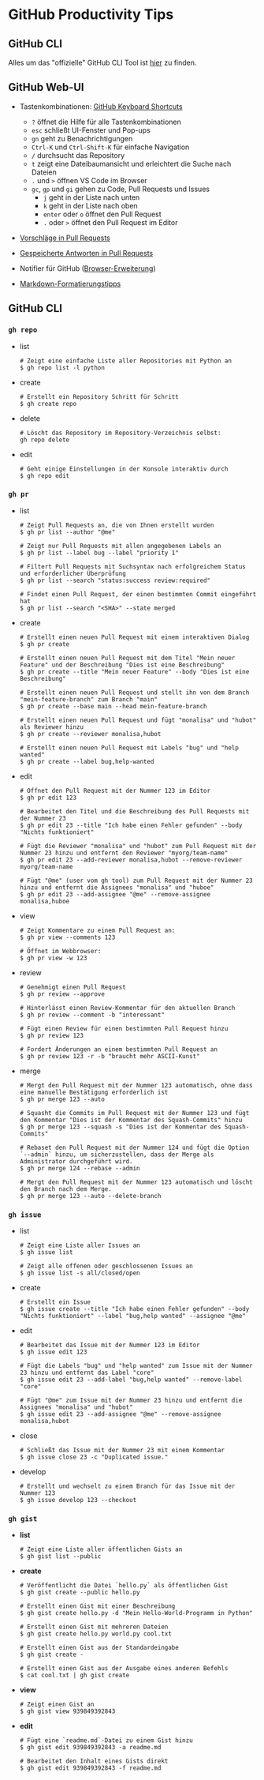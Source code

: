 # GitHub Productivity Tips

## GitHub CLI

Alles um das "offizielle" GitHub CLI Tool ist [hier](https://cli.github.com/) zu finden.

## GitHub Web-UI

- Tastenkombinationen: [GitHub Keyboard Shortcuts](https://docs.github.com/en/get-started/using-github/keyboard-shortcuts)
    - `?` öffnet die Hilfe für alle Tastenkombinationen
    - `esc` schließt UI-Fenster und Pop-ups
    - `gn` geht zu Benachrichtigungen 
    - `Ctrl-K` und `Ctrl-Shift-K` für einfache Navigation
    - `/` durchsucht das Repository
    - `t` zeigt eine Dateibaumansicht und erleichtert die Suche nach Dateien
    - `.` und `>` öffnen VS Code im Browser
    - `gc`, `gp` und `gi` gehen zu Code, Pull Requests und Issues
        - `j` geht in der Liste nach unten
        - `k` geht in der Liste nach oben
        - `enter` oder `o` öffnet den Pull Request
        - `.` oder `>` öffnet den Pull Request im Editor

- [Vorschläge in Pull Requests](https://docs.github.com/de/pull-requests/collaborating-with-pull-requests/reviewing-changes-in-pull-requests/commenting-on-a-pull-request)

- [Gespeicherte Antworten in Pull Requests](https://docs.github.com/en/get-started/writing-on-github/working-with-saved-replies/using-saved-replies)

- Notifier für GitHub ([Browser-Erweiterung](https://github.com/sindresorhus/notifier-for-github))

- [Markdown-Formatierungstipps](https://github.blog/2020-04-09-github-protips-tips-tricks-hacks-and-secrets-from-lee-reilly/#6-must-have-markdown-formatting-tips)

## GitHub CLI

### `gh repo`

  - list 
    ```shell
    # Zeigt eine einfache Liste aller Repositories mit Python an
    $ gh repo list -l python
    ```
  - create
    ```shell
    # Erstellt ein Repository Schritt für Schritt
    $ gh create repo
    ```
  - delete
    ```shell
    # Löscht das Repository im Repository-Verzeichnis selbst: 
    gh repo delete
    ```
  - edit
    ```shell
    # Geht einige Einstellungen in der Konsole interaktiv durch
    $ gh repo edit
    ```

### `gh pr`

- list
    ```shell
    # Zeigt Pull Requests an, die von Ihnen erstellt wurden
    $ gh pr list --author "@me"

    # Zeigt nur Pull Requests mit allen angegebenen Labels an
    $ gh pr list --label bug --label "priority 1"

    # Filtert Pull Requests mit Suchsyntax nach erfolgreichem Status und erforderlicher Überprüfung
    $ gh pr list --search "status:success review:required"

    # Findet einen Pull Request, der einen bestimmten Commit eingeführt hat
    $ gh pr list --search "<SHA>" --state merged
    ```

- create
    ```shell
    # Erstellt einen neuen Pull Request mit einem interaktiven Dialog
    $ gh pr create

    # Erstellt einen neuen Pull Request mit dem Titel "Mein neuer Feature" und der Beschreibung "Dies ist eine Beschreibung"
    $ gh pr create --title "Mein neuer Feature" --body "Dies ist eine Beschreibung"

    # Erstellt einen neuen Pull Request und stellt ihn von dem Branch "mein-feature-branch" zum Branch "main"
    $ gh pr create --base main --head mein-feature-branch

    # Erstellt einen neuen Pull Request und fügt "monalisa" und "hubot" als Reviewer hinzu
    $ gh pr create --reviewer monalisa,hubot

    # Erstellt einen neuen Pull Request mit Labels "bug" und "help wanted"
    $ gh pr create --label bug,help-wanted
    ``````

- edit
    ```shell
    # Öffnet den Pull Request mit der Nummer 123 im Editor
    $ gh pr edit 123
    
    # Bearbeitet den Titel und die Beschreibung des Pull Requests mit der Nummer 23
    $ gh pr edit 23 --title "Ich habe einen Fehler gefunden" --body "Nichts funktioniert"
    
    # Fügt die Reviewer "monalisa" und "hubot" zum Pull Request mit der Nummer 23 hinzu und entfernt den Reviewer "myorg/team-name"
    $ gh pr edit 23 --add-reviewer monalisa,hubot --remove-reviewer myorg/team-name

    # Fügt "@me" (user vom gh tool) zum Pull Request mit der Nummer 23 hinzu und entfernt die Assignees "monalisa" und "huboe"
    $ gh pr edit 23 --add-assignee "@me" --remove-assignee monalisa,huboe
    ```

- view
    ```shell 
    # Zeigt Kommentare zu einem Pull Request an:
    $ gh pr view --comments 123

    # Öffnet im Webbrowser: 
    $ gh pr view -w 123
    ```
- review
    ```shell
    # Genehmigt einen Pull Request
    $ gh pr review --approve
    
    # Hinterlässt einen Review-Kommentar für den aktuellen Branch
    $ gh pr review --comment -b "interessant"
    
    # Fügt einen Review für einen bestimmten Pull Request hinzu
    $ gh pr review 123
    
    # Fordert Änderungen an einem bestimmten Pull Request an
    $ gh pr review 123 -r -b "braucht mehr ASCII-Kunst"
    ```
- merge
    
    ```shell
    # Mergt den Pull Request mit der Nummer 123 automatisch, ohne dass eine manuelle Bestätigung erforderlich ist
    $ gh pr merge 123 --auto

    # Squasht die Commits im Pull Request mit der Nummer 123 und fügt den Kommentar "Dies ist der Kommentar des Squash-Commits" hinzu
    $ gh pr merge 123 --squash -s "Dies ist der Kommentar des Squash-Commits"

    # Rebaset den Pull Request mit der Nummer 124 und fügt die Option `--admin` hinzu, um sicherzustellen, dass der Merge als Administrator durchgeführt wird.
    $ gh pr merge 124 --rebase --admin

    # Mergt den Pull Request mit der Nummer 123 automatisch und löscht den Branch nach dem Merge.
    $ gh pr merge 123 --auto --delete-branch    
    ```

### `gh issue`

- list
    ```shell
    # Zeigt eine Liste aller Issues an
    $ gh issue list
    
    # Zeigt alle offenen oder geschlossenen Issues an
    $ gh issue list -s all/closed/open
    ```
    
- create
    ```shell
    # Erstellt ein Issue
    $ gh issue create --title "Ich habe einen Fehler gefunden" --body "Nichts funktioniert" --label "bug,help wanted" --assignee "@me"
    ```
    
- edit
    ```shell
    # Bearbeitet das Issue mit der Nummer 123 im Editor
    $ gh issue edit 123
    
    # Fügt die Labels "bug" und "help wanted" zum Issue mit der Nummer 23 hinzu und entfernt das Label "core"
    $ gh issue edit 23 --add-label "bug,help wanted" --remove-label "core"
    
    # Fügt "@me" zum Issue mit der Nummer 23 hinzu und entfernt die Assignees "monalisa" und "hubot"
    $ gh issue edit 23 --add-assignee "@me" --remove-assignee monalisa,hubot
    ```
    
- close
    ```shell
    # Schließt das Issue mit der Nummer 23 mit einem Kommentar
    $ gh issue close 23 -c "Duplicated issue."
    ```
    
- develop
    ```shell
    # Erstellt und wechselt zu einem Branch für das Issue mit der Nummer 123
    $ gh issue develop 123 --checkout
    ```

### `gh gist`

- **list**
    ```shell
    # Zeigt eine Liste aller öffentlichen Gists an
    $ gh gist list --public
    ```
    
- **create**
    ```shell
    # Veröffentlicht die Datei `hello.py` als öffentlichen Gist
    $ gh gist create --public hello.py
    
    # Erstellt einen Gist mit einer Beschreibung
    $ gh gist create hello.py -d "Mein Hello-World-Programm in Python"
    
    # Erstellt einen Gist mit mehreren Dateien
    $ gh gist create hello.py world.py cool.txt
    
    # Erstellt einen Gist aus der Standardeingabe
    $ gh gist create -
    
    # Erstellt einen Gist aus der Ausgabe eines anderen Befehls
    $ cat cool.txt | gh gist create
    ```
    
- **view**
    ```shell
    # Zeigt einen Gist an
    $ gh gist view 939849392843
    ```
    
- **edit**
    ```shell
    # Fügt eine `readme.md`-Datei zu einem Gist hinzu
    $ gh gist edit 939849392843 -a readme.md
    
    # Bearbeitet den Inhalt eines Gists direkt
    $ gh gist edit 939849392843 -f readme.md
    ```
